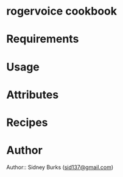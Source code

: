 # rogervoice cookbook

# Requirements

# Usage

# Attributes

# Recipes

# Author

Author:: Sidney Burks (<sid137@gmail.com>)
